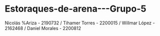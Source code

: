 # Estoraques-de-arena---Grupo-5
Nicolás %Ariza - 2190732 / Tihamer Torres - 2200015 / Willmar López - 2162468 / Daniel Morales - 2200812
